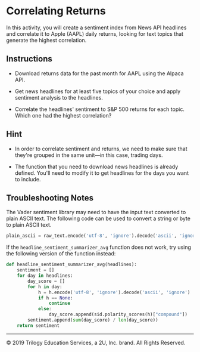 # Correlating Returns

In this activity, you will create a sentiment index from News API headlines and correlate it to Apple (AAPL) daily returns, looking for text topics that generate the highest correlation.

## Instructions

* Download returns data for the past month for AAPL using the Alpaca API.

* Get news headlines for at least five topics of your choice and apply sentiment analysis to the headlines.

* Correlate the headlines' sentiment to S&P 500 returns for each topic. Which one had the highest correlation?

## Hint

* In order to correlate sentiment and returns, we need to make sure that they're grouped in the same unit—in this case, trading days.

* The function that you need to download news headlines is already defined. You'll need to modify it to get headlines for the days you want to include.

## Troubleshooting Notes

The Vader sentiment library may need to have the input text converted to plain ASCII text. The following code can be used to convert a string or byte to plain ASCII text.

```python
plain_ascii = raw_text.encode('utf-8', 'ignore').decode('ascii', 'ignore')
```

If the `headline_sentiment_summarizer_avg` function does not work, try using the following version of the function instead:

```python
def headline_sentiment_summarizer_avg(headlines):
    sentiment = []
    for day in headlines:
        day_score = []
        for h in day:
            h = h.encode('utf-8', 'ignore').decode('ascii', 'ignore')
            if h == None:
                continue
            else:
                day_score.append(sid.polarity_scores(h)["compound"])
        sentiment.append(sum(day_score) / len(day_score))
    return sentiment
```

---

© 2019 Trilogy Education Services, a 2U, Inc. brand. All Rights Reserved.
